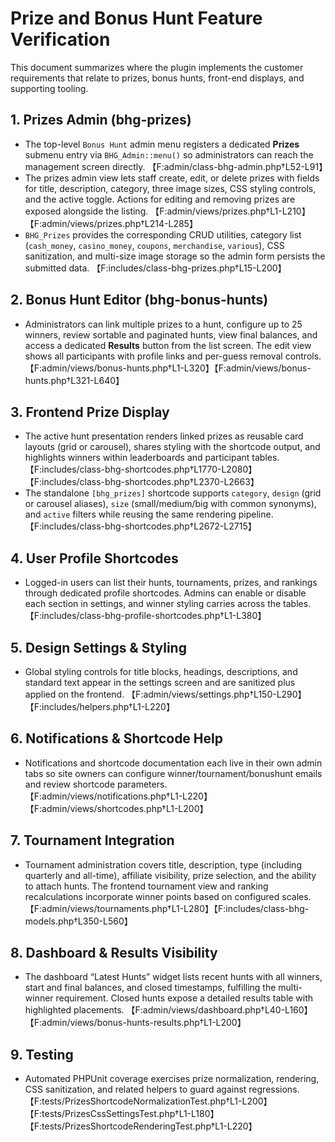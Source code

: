 # Prize and Bonus Hunt Feature Verification

This document summarizes where the plugin implements the customer requirements that relate to prizes, bonus hunts, front-end displays, and supporting tooling.

## 1. Prizes Admin (bhg-prizes)
- The top-level `Bonus Hunt` admin menu registers a dedicated **Prizes** submenu entry via `BHG_Admin::menu()` so administrators can reach the management screen directly. 【F:admin/class-bhg-admin.php†L52-L91】
- The prizes admin view lets staff create, edit, or delete prizes with fields for title, description, category, three image sizes, CSS styling controls, and the active toggle. Actions for editing and removing prizes are exposed alongside the listing. 【F:admin/views/prizes.php†L1-L210】【F:admin/views/prizes.php†L214-L285】
- `BHG_Prizes` provides the corresponding CRUD utilities, category list (`cash_money`, `casino_money`, `coupons`, `merchandise`, `various`), CSS sanitization, and multi-size image storage so the admin form persists the submitted data. 【F:includes/class-bhg-prizes.php†L15-L200】

## 2. Bonus Hunt Editor (bhg-bonus-hunts)
- Administrators can link multiple prizes to a hunt, configure up to 25 winners, review sortable and paginated hunts, view final balances, and access a dedicated **Results** button from the list screen. The edit view shows all participants with profile links and per-guess removal controls. 【F:admin/views/bonus-hunts.php†L1-L320】【F:admin/views/bonus-hunts.php†L321-L640】

## 3. Frontend Prize Display
- The active hunt presentation renders linked prizes as reusable card layouts (grid or carousel), shares styling with the shortcode output, and highlights winners within leaderboards and participant tables. 【F:includes/class-bhg-shortcodes.php†L1770-L2080】【F:includes/class-bhg-shortcodes.php†L2370-L2663】
- The standalone `[bhg_prizes]` shortcode supports `category`, `design` (grid or carousel aliases), `size` (small/medium/big with common synonyms), and `active` filters while reusing the same rendering pipeline. 【F:includes/class-bhg-shortcodes.php†L2672-L2715】

## 4. User Profile Shortcodes
- Logged-in users can list their hunts, tournaments, prizes, and rankings through dedicated profile shortcodes. Admins can enable or disable each section in settings, and winner styling carries across the tables. 【F:includes/class-bhg-profile-shortcodes.php†L1-L380】

## 5. Design Settings & Styling
- Global styling controls for title blocks, headings, descriptions, and standard text appear in the settings screen and are sanitized plus applied on the frontend. 【F:admin/views/settings.php†L150-L290】【F:includes/helpers.php†L1-L220】

## 6. Notifications & Shortcode Help
- Notifications and shortcode documentation each live in their own admin tabs so site owners can configure winner/tournament/bonushunt emails and review shortcode parameters. 【F:admin/views/notifications.php†L1-L220】【F:admin/views/shortcodes.php†L1-L200】

## 7. Tournament Integration
- Tournament administration covers title, description, type (including quarterly and all-time), affiliate visibility, prize selection, and the ability to attach hunts. The frontend tournament view and ranking recalculations incorporate winner points based on configured scales. 【F:admin/views/tournaments.php†L1-L280】【F:includes/class-bhg-models.php†L350-L560】

## 8. Dashboard & Results Visibility
- The dashboard “Latest Hunts” widget lists recent hunts with all winners, start and final balances, and closed timestamps, fulfilling the multi-winner requirement. Closed hunts expose a detailed results table with highlighted placements. 【F:admin/views/dashboard.php†L40-L160】【F:admin/views/bonus-hunts-results.php†L1-L200】

## 9. Testing
- Automated PHPUnit coverage exercises prize normalization, rendering, CSS sanitization, and related helpers to guard against regressions. 【F:tests/PrizesShortcodeNormalizationTest.php†L1-L200】【F:tests/PrizesCssSettingsTest.php†L1-L180】【F:tests/PrizesShortcodeRenderingTest.php†L1-L220】

